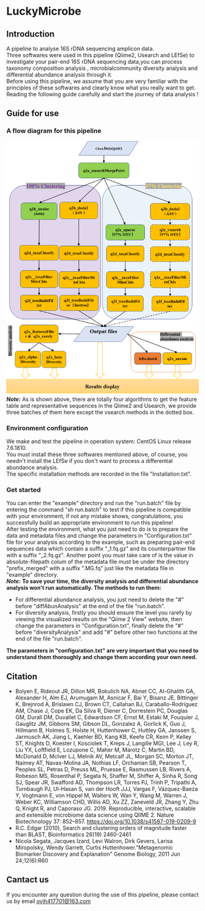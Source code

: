 # LuckyMicrobe
## Introduction
A pipeline to analyse 16S rDNA sequencing amplicon data.<br>
Three softwares were used in this pipeline (Qiime2, Usearch and LEfSe) to investigate your pair-end 16S rDNA sequencing data,you can process taxonomy composition analysis , microbialcommunity diversity analysis and differential abundance analysis through it.<br>
Before using this pipeline, we assume that you are very familiar with the principles of these softwares and clearly know what you really want to get.
Reading the following guide carefully and start the journey of data analysis !<br>
## Guide for use
### A flow diagram for this pipeline
![](https://github.com/Learnerhua/LuckyMicrobe/blob/master/Help/workflow.png)       
***Note:*** As is shown above, there are totally four algorithms to get the feature table and representative sequences in the Qiime2 and Usearch, we provide three batches of them here except the vsearch methods in the dotted box.
### Environment configuration
 We make and test the pipeline in operation system: CentOS Linux release 7.6.1810.<br>
You must install these three softwares mentioned above, of course, you needn't install the LEfSe if you don't want to process a differential abundance analysis.<br>
The specific installation methods are recorded in the file "Installation.txt".
### Get started
You can enter the "example" directory and run the "run.batch" file by entering the command "sh run.batch" to test if this pipeline is compatible with your environment,
if not any mistake shows, congratulations, you successfully build an appropriate environment to run this pipeline!<br>
After testing the environment, what you just need to do is to prepare the data and metadata files and change the parameters in "Configuration.txt" file for your analysis according to the example, such as preparing pair-end sequences data which contain a suffix "_1.fq.gz" and its counterpartner file with a suffix "_2.fq.gz". Another point you must take care of is the value in absolute-filepath colum of the metadata file must be under the directory "prefix_merged" with a suffix ".MG.fq" just like the metadata file in "example" directory.<br>
***Note:*** **To save your time, the diversity analysis and differential abundance analysis won't run automatically. The methods to run them:**<br>
* For differential abundance analysis, you just need to delete the "#" before "diffAbunAnalysis" at the end of the file "run.batch".
* For diversity analysis, firstly you should ensure the level you rarefy by viewing the visualized results on the "Qiime 2 View" website, then change the parameters in "Configuration.txt", finally delete the "#" before "diversityAnalysis" and add "#" before other two functions at the end of the file "run.batch".

**The parameters in "configuration.txt" are very important that you need to understand them thoroughly and change them according your own need.**
## Citation
* Bolyen E, Rideout JR, Dillon MR, Bokulich NA, Abnet CC, Al-Ghalith GA, Alexander H, Alm EJ, Arumugam M, Asnicar F, Bai Y, Bisanz JE, Bittinger K, Brejnrod A, Brislawn CJ, Brown CT, Callahan BJ, Caraballo-Rodríguez AM, Chase J, Cope EK, Da Silva R, Diener C, Dorrestein PC, Douglas GM, Durall DM, Duvallet C, Edwardson CF, Ernst M, Estaki M, Fouquier J, Gauglitz JM, Gibbons SM, Gibson DL, Gonzalez A, Gorlick K, Guo J, Hillmann B, Holmes S, Holste H, Huttenhower C, Huttley GA, Janssen S, Jarmusch AK, Jiang L, Kaehler BD, Kang KB, Keefe CR, Keim P, Kelley ST, Knights D, Koester I, Kosciolek T, Kreps J, Langille MGI, Lee J, Ley R, Liu YX, Loftfield E, Lozupone C, Maher M, Marotz C, Martin BD, McDonald D, McIver LJ, Melnik AV, Metcalf JL, Morgan SC, Morton JT, Naimey AT, Navas-Molina JA, Nothias LF, Orchanian SB, Pearson T, Peoples SL, Petras D, Preuss ML, Pruesse E, Rasmussen LB, Rivers A, Robeson MS, Rosenthal P, Segata N, Shaffer M, Shiffer A, Sinha R, Song SJ, Spear JR, Swafford AD, Thompson LR, Torres PJ, Trinh P, Tripathi A, Turnbaugh PJ, Ul-Hasan S, van der Hooft JJJ, Vargas F, Vázquez-Baeza Y, Vogtmann E, von Hippel M, Walters W, Wan Y, Wang M, Warren J, Weber KC, Williamson CHD, Willis AD, Xu ZZ, Zaneveld JR, Zhang Y, Zhu Q, Knight R, and Caporaso JG. 2019. Reproducible, interactive, scalable and extensible microbiome data science using QIIME 2. Nature Biotechnology 37: 852–857. https://doi.org/10.1038/s41587-019-0209-9
* R.C. Edgar (2010), Search and clustering orders of magnitude faster than BLAST, Bioinformatics 26(19) 2460-2461
* Nicola Segata, Jacques Izard, Levi Walron, Dirk Gevers, Larisa Miropolsky, Wendy Garrett, Curtis Huttenhower."Metagenomic Biomarker Discovery and Explanation" Genome Biology, 2011 Jun 24;12(6):R60
## Cantact us
If you encounter any question during the use of this pipeline, please contact us by email oyjh417701@163.com











